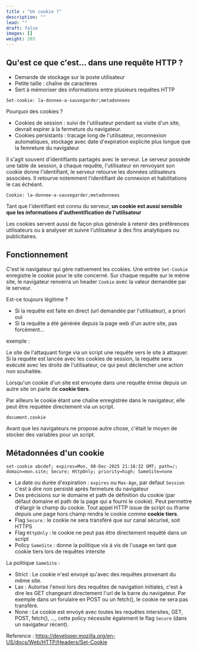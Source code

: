 ```yaml
---
title : "Un cookie ?"
description: ""
lead: ""
draft: false
images: []
weight: 203
---
```


## Qu'est ce que c'est... dans une requête HTTP ?

- Demande de stockage sur le poste utilisateur
- Petite taille : chaîne de caractères
- Sert à mémoriser des informations entre plusieurs requêtes HTTP

```
Set-cookie: la-donnee-a-sauvegarder;metadonnees
```

Pourquoi des cookies ? 
- Cookies de session : suivi de l'utilisateur pendant sa visite d'un site, devrait expirer à la fermeture du navigateur. 
- Cookies persistants : tracage long de l'utilisateur, reconnexion automatiques, stockage avec date d'expiration explicite plus longue que la femreture du navigateur

Il s'agit souvent d'identifiants partagés avec le serveur. Le serveur possède une table de session, à chaque requête, l'utilisateur en renvoyant son cookie donne l'identifiant, le serveur retourve les données utilisateurs associées. Il retourve notemment l'identifiant de connexion et habilitations le cas échéant.

```
Cookie: la-donnee-a-sauvegarder;metadonnees
```

Tant que l'identifiant est connu du serveur, **un cookie est aussi sensible que les informations d'authentification de l'utilisateur**

Les cookies servent aussi de façon plus générale à retenir des préférences utilisateurs ou à analyser et suivre l'utilisateur à des fins analytiques ou publicitaires.


## Fonctionnement

C'est le navigateur qui gère nativement les ccokies. Une entrée `Set-Cookie` enregistre le cookie pour le site concerné. Sur chaque requête sur le même site, le navigateur renverra un header `Cookie` avec la valeur demandée par le serveur.

Est-ce toujours légitime ?
- Si la requête est faite en direct (url demandée par l'utilisateur), a priori oui
- Si la requête a été générée depuis la page web d'un autre site, pas forcément...

exemple :

Le site de l'attaquant forge via un script une requête vers le site à attaquer. Si la requête est lancée avec les cookies de session, la requête sera exécuté avec les droits de l'utilisateur, ce qui peut déclencher une action non souhaitée.

Lorsqu'un cookie d'un site est envoyée dans une requête émise depuis un autre site on parle de **cookie tiers**.

Par ailleurs le cookie étant une chaîne enregistrée dans le navigateur, elle peut être requétée directement via un script.

```
document.cookie
```

Avant que les navigateurs ne propose autre chose, c'était le moyen de stocker des variables pour un script.

## Métadonnées d'un cookie

```
set-cookie abcdef; expires=Mon, 08-Dec-2025 21:18:32 GMT; path=/; domain=mon.site; Secure; HttpOnly; priority=high; SameSite=none
```

- La date ou durée d'expiration : `expires` ou  `Max-Age`, par defaut `Session` c'est à dire non persisté après fermeture du navigateur
- Des précisions sur le domaine et path de définition du cookie (par défaut domaine et path de la page qui a fourni le cookie). Peut permettre d'élargir le champ du cookie. Tout appel HTTP issue de script ou iframe depuis une page hors champ rendra le cookie comme **cookie tiers**.
- Flag `Secure` : le cookie ne sera transféré que sur canal sécurisé, soit HTTPS
- Flag `HttpOnly` : le cookie ne peut pas être directement requêté dans un script
- Policy `SameSite` : donne la politique vis à vis de l'usage en tant que cookie tiers lors de requêtes intersite

La politique `SameSite` :
- Strict : Le cookie n'est envoyé qu'avec des requêtes provenant du même site.
- Lax : Autorise l'envoi lors des requêtes de navigation initiales, c'est à dire les GET changeant directement l'url de la barre du navigateur. Par exemple dans un forulaire en POST ou un fetch(), le cookie ne sera pas transféré.
- None : Le cookie est envoyé avec toutes les requêtes intersites, GET, POST, fetch(), ..., cette policy nécessite également le flag `Secure` (dans un navigateur récent).

Reference : https://developer.mozilla.org/en-US/docs/Web/HTTP/Headers/Set-Cookie

